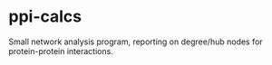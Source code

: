 # ppi-calcs
Small network analysis program, reporting on degree/hub nodes for protein-protein interactions.
